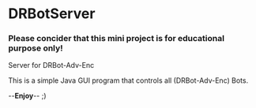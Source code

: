 # DRBotServer

### Please concider that this mini project is for educational purpose only! 

Server for DRBot-Adv-Enc

This is a simple Java GUI program that controls all (DRBot-Adv-Enc) Bots.

--__Enjoy__-- ;)

